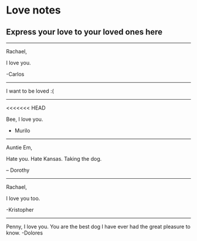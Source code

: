 # Love notes
## Express your love to your loved ones here

---

Rachael,

I love you.

-Carlos

---

I want to be loved :(

---
<<<<<<< HEAD

Bee, I love you.

- Murilo

---

Auntie Em,

Hate you. Hate Kansas. Taking the dog.

  – Dorothy

---

Rachael,

I love you too.

-Kristopher

---

Penny, I love you. You are the best dog I have ever had the great pleasure to know.
-Dolores
